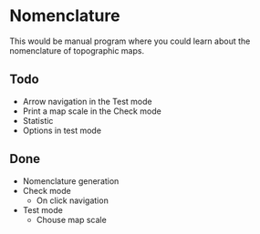 # Nomenclature
This would be manual program where you could learn about the nomenclature of topographic maps.
## Todo
- Arrow navigation in the Test mode
- Print a map scale in the Check mode
- Statistic
- Options in test mode
## Done
- Nomenclature generation
- Check mode
	- On click navigation
- Test mode
	- Chouse map scale